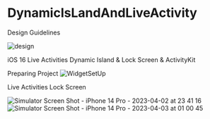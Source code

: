 # DynamicIsLandAndLiveActivity

Design Guidelines 

![design](https://user-images.githubusercontent.com/10974920/229375119-e6d9d9c5-387c-4330-b9c2-aa3d4114ce80.png)



iOS 16 Live Activities Dynamic Island & Lock Screen & ActivityKit

Preparing Project
![WidgetSetUp](https://user-images.githubusercontent.com/10974920/229375085-40aa0e82-5e66-43e4-b4fc-a8de075dd921.png)


Live Activities Lock Screen

![Simulator Screen Shot - iPhone 14 Pro - 2023-04-02 at 23 41 16](https://user-images.githubusercontent.com/10974920/229375012-0e58571f-8689-4343-a07c-eba524338826.png)
![Simulator Screen Shot - iPhone 14 Pro - 2023-04-03 at 01 00 45](https://user-images.githubusercontent.com/10974920/229375028-4fc824bb-d9ed-4d00-991a-9cc9ab973413.png)

